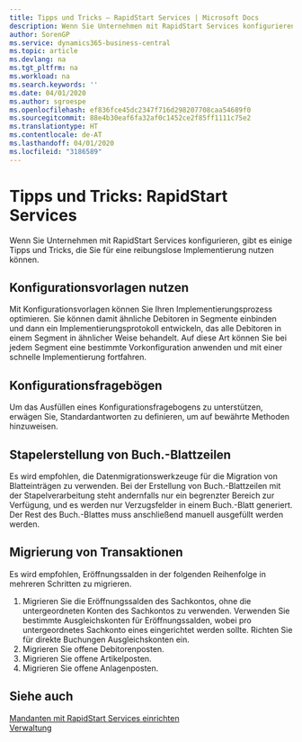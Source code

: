 ```yaml
---
title: Tipps und Tricks – RapidStart Services | Microsoft Docs
description: Wenn Sie Unternehmen mit RapidStart Services konfigurieren, gibt es einige Tipps und Tricks, die Sie für eine reibungslose Implementierung nutzen können.
author: SorenGP
ms.service: dynamics365-business-central
ms.topic: article
ms.devlang: na
ms.tgt_pltfrm: na
ms.workload: na
ms.search.keywords: ''
ms.date: 04/01/2020
ms.author: sgroespe
ms.openlocfilehash: ef836fce45dc2347f716d298207708caa54689f0
ms.sourcegitcommit: 88e4b30eaf6fa32af0c1452ce2f85ff1111c75e2
ms.translationtype: HT
ms.contentlocale: de-AT
ms.lasthandoff: 04/01/2020
ms.locfileid: "3186589"
---
```

# <a name="tips-and-tricks-rapidstart-services"></a>Tipps und Tricks: RapidStart Services
Wenn Sie Unternehmen mit RapidStart Services konfigurieren, gibt es einige Tipps und Tricks, die Sie für eine reibungslose Implementierung nutzen können.  

## <a name="take-advantage-of-configuration-templates"></a>Konfigurationsvorlagen nutzen  
Mit Konfigurationsvorlagen können Sie Ihren Implementierungsprozess optimieren. Sie können damit ähnliche Debitoren in Segmente einbinden und dann ein Implementierungsprotokoll entwickeln, das alle Debitoren in einem Segment in ähnlicher Weise behandelt. Auf diese Art können Sie bei jedem Segment eine bestimmte Vorkonfiguration anwenden und mit einer schnelle Implementierung fortfahren.  

## <a name="configuration-questionnaires"></a>Konfigurationsfragebögen  
Um das Ausfüllen eines Konfigurationsfragebogens zu unterstützen, erwägen Sie, Standardantworten zu definieren, um auf bewährte Methoden hinzuweisen.  

## <a name="batch-creation-of-journal-lines"></a>Stapelerstellung von Buch.-Blattzeilen  
Es wird empfohlen, die Datenmigrationswerkzeuge für die Migration von Blatteinträgen zu verwenden. Bei der Erstellung von Buch.-Blattzeilen mit der Stapelverarbeitung steht andernfalls nur ein begrenzter Bereich zur Verfügung, und es werden nur Verzugsfelder in einem Buch.-Blatt generiert. Der Rest des Buch.-Blattes muss anschließend manuell ausgefüllt werden werden.  

## <a name="migrating-transactions"></a>Migrierung von Transaktionen  
Es wird empfohlen, Eröffnungssalden in der folgenden Reihenfolge in mehreren Schritten zu migrieren. <!--Be aware that you cannot insert ledger entries directly. Instead you must use journals to post the journal lines--> 

1.  Migrieren Sie die Eröffnungssalden des Sachkontos, ohne die untergeordneten Konten des Sachkontos zu verwenden. Verwenden Sie bestimmte Ausgleichskonten für Eröffnungssalden, wobei pro untergeordnetes Sachkonto eines eingerichtet werden sollte. Richten Sie für direkte Buchungen Ausgleichskonten ein.  
2.  Migrieren Sie offene Debitorenposten.  <!--work on these-->
3.  Migrieren Sie offene Artikelposten.  
4.  Migrieren Sie offene Anlagenposten.  

## <a name="see-also"></a>Siehe auch  
[Mandanten mit RapidStart Services einrichten](admin-set-up-a-company-with-rapidstart.md)  
[Verwaltung](admin-setup-and-administration.md)
